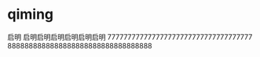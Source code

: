 qiming
======

启明
启明启明启明启明启明启明
777777777777777777777777777777777777
8888888888888888888888888888888888
